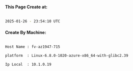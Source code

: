 
   
#### This Page Create at:

```bash

2025-01-26 - 23:54:10 UTC

```

#### Create By Machine:

```bash

Host Name : fv-az1947-715

platform  : Linux-6.8.0-1020-azure-x86_64-with-glibc2.39

Ip Local  : 10.1.0.19

```

